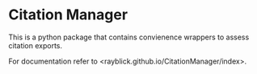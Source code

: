 # Citation Manager

This is a python package that contains convienence wrappers to assess citation exports.

For documentation refer to <rayblick.github.io/CitationManager/index>.
